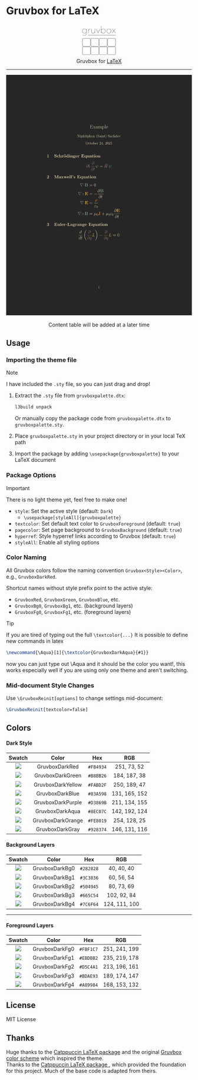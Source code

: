 # Gruvbox for LaTeX

<p align="center">
	<img src="gruvboxlogo.svg" width="100" alt="Logo"/><br/>
	Gruvbox for <a href="https://www.latex-project.org/">LaTeX</a>	
</p>

---

![Example](demo-1.png)

<p align="center">
    Content table will be added at a later time
</p>

## Usage

### Importing the theme file

> [!NOTE]
> I have included the `.sty` file, so you can just drag and drop!

1. Extract the `.sty` file from `gruvboxpalette.dtx`:

   ```bash
   l3build unpack
   ```

   Or manually copy the package code from `gruvboxpalette.dtx` to `gruvboxpalette.sty`.

2. Place `gruvboxpalette.sty` in your project directory or in your local TeX path

3. Import the package by adding `\usepackage{gruvboxpalette}` to your LaTeX document

### Package Options

> [!IMPORTANT]
> There is no light theme yet, feel free to make one!

- `style`: Set the active style (default: `Dark`)
  - `\usepackage[styleAll]{gruvboxpalette}`
- `textcolor`: Set default text color to `GruvboxForeground` (default: `true`)
- `pagecolor`: Set page background to `GruvboxBackground` (default: `true`)
- `hyperref`: Style hyperref links according to Gruvbox (default: `true`)
- `styleAll`: Enable all styling options

### Color Naming

All Gruvbox colors follow the naming convention `Gruvbox<Style><Color>`, e.g., `GruvboxDarkRed`.

Shortcut names without style prefix point to the active style:

- `GruvboxRed`, `GruvboxGreen`, `GruvboxBlue`, etc.
- `GruvboxBg0`, `GruvboxBg1`, etc. (background layers)
- `GruvboxFg0`, `GruvboxFg1`, etc. (foreground layers)

> [!TIP]
> If you are tired of typing out the full <code class="latex">\textcolor{...}</code>
> It is possible to define new commands in latex
>
> ```latex
> \newcommand{\Aqua}[1]{\textcolor{GruvboxDarkAqua}{#1}}
> ```
>
> now you can just type out \Aqua and it should be the color you want!, this works especially well if you are using only one theme and aren't switching.

### Mid-document Style Changes

Use `\GruvboxReinit[options]` to change settings mid-document:

```latex
\GruvboxReinit[textcolor=false]
```

## Colors

#### Dark Style

|                      Swatch                       |       Color       |    Hex    |      RGB      |
| :-----------------------------------------------: | :---------------: | :-------: | :-----------: |
| ![](https://placehold.co/55x15/FB4934/FB4934.png) |  GruvboxDarkRed   | `#FB4934` |  251, 73, 52  |
| ![](https://placehold.co/55x15/B8BB26/B8BB26.png) | GruvboxDarkGreen  | `#B8BB26` | 184, 187, 38  |
| ![](https://placehold.co/55x15/FABD2F/FABD2F.png) | GruvboxDarkYellow | `#FABD2F` | 250, 189, 47  |
| ![](https://placehold.co/55x15/83A598/83A598.png) |  GruvboxDarkBlue  | `#83A598` | 131, 165, 152 |
| ![](https://placehold.co/55x15/D3869B/D3869B.png) | GruvboxDarkPurple | `#D3869B` | 211, 134, 155 |
| ![](https://placehold.co/55x15/8EC07C/8EC07C.png) |  GruvboxDarkAqua  | `#8EC07C` | 142, 192, 124 |
| ![](https://placehold.co/55x15/FE8019/FE8019.png) | GruvboxDarkOrange | `#FE8019` | 254, 128, 25  |
| ![](https://placehold.co/55x15/928374/928374.png) |  GruvboxDarkGray  | `#928374` | 146, 131, 116 |

#### Background Layers

|                      Swatch                       |     Color      |    Hex    |      RGB      |
| :-----------------------------------------------: | :------------: | :-------: | :-----------: |
| ![](https://placehold.co/55x15/282828/282828.png) | GruvboxDarkBg0 | `#282828` |  40, 40, 40   |
| ![](https://placehold.co/55x15/3C3836/3C3836.png) | GruvboxDarkBg1 | `#3C3836` |  60, 56, 54   |
| ![](https://placehold.co/55x15/504945/504945.png) | GruvboxDarkBg2 | `#504945` |  80, 73, 69   |
| ![](https://placehold.co/55x15/665C54/665C54.png) | GruvboxDarkBg3 | `#665C54` |  102, 92, 84  |
| ![](https://placehold.co/55x15/7C6F64/7C6F64.png) | GruvboxDarkBg4 | `#7C6F64` | 124, 111, 100 |

---

#### Foreground Layers

|                      Swatch                       |     Color      |    Hex    |      RGB      |
| :-----------------------------------------------: | :------------: | :-------: | :-----------: |
| ![](https://placehold.co/55x15/FBF1C7/FBF1C7.png) | GruvboxDarkFg0 | `#FBF1C7` | 251, 241, 199 |
| ![](https://placehold.co/55x15/EBDBB2/EBDBB2.png) | GruvboxDarkFg1 | `#EBDBB2` | 235, 219, 178 |
| ![](https://placehold.co/55x15/D5C4A1/D5C4A1.png) | GruvboxDarkFg2 | `#D5C4A1` | 213, 196, 161 |
| ![](https://placehold.co/55x15/BDAE93/BDAE93.png) | GruvboxDarkFg3 | `#BDAE93` | 189, 174, 147 |
| ![](https://placehold.co/55x15/A89984/A89984.png) | GruvboxDarkFg4 | `#A89984` | 168, 153, 132 |

## License

MIT License

## Thanks

Huge thanks to the [Catppuccin LaTeX package](https://github.com/catppuccin/latex) and the original [Gruvbox color scheme](https://github.com/morhetz/gruvbox) which inspired the theme. \
Thanks to the [ Catppuccin LaTeX package ](https://github.com/catppuccin/latex), which provided the foundation for this project. Much of the base code is adapted from theirs.
